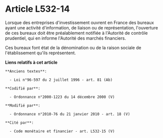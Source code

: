 # Article L532-14

Lorsque des entreprises d'investissement ouvrent en France des bureaux ayant une activité d'information, de liaison ou de
représentation, l'ouverture de ces bureaux doit être préalablement notifiée à l'Autorité de contrôle prudentiel, qui en
informe l'Autorité des marchés financiers. 

Ces bureaux font état de la dénomination ou de la raison sociale de l'établissement qu'ils représentent.

**Liens relatifs à cet article**

	**Anciens textes**:

	  - Loi n°96-597 du 2 juillet 1996 - art. 81 (Ab)

	**Codifié par**:

	  - Ordonnance n°2000-1223 du 14 décembre 2000 (V)

	**Modifié par**:

	  - Ordonnance n°2010-76 du 21 janvier 2010 - art. 18 (V)

	**Cité par**:

	  - Code monétaire et financier - art. L532-15 (V)
